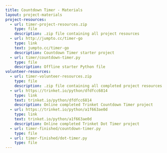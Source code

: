 ```yaml
---
title: Countdown Timer - Materials
layout: project-materials
project-resources:
  - url: timer-project-resources.zip
    type: file
    description: .zip file containing all project resources
  - url: http://jumpto.cc/timer-go
    type: link
    text: jumpto.cc/timer-go
    description: Countdown Timer starter project
  - url: timer/countdown-timer.py
    type: file
    description: Offline starter Python file
volunteer-resources:
  - url: timer-volunteer-resources.zip
    type: file
    description: .zip file containing all completed project resources
  - url: https://trinket.io/python/dfdfcc6814
    type: link
    text: trinket.io/python/dfdfcc6814
    description: Online completed Trinket Countdown Timer project
  - url: https://trinket.io/python/a1f663ae0d
    type: link
    text: trinket.io/python/a1f663ae0d
    description: Online completed Trinket Dot Timer project
  - url: timer-finished/countdown-timer.py
    type: file
  - url: timer-finished/dot-timer.py
    type: file
---
```

